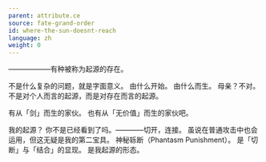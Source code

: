```yaml
---
parent: attribute.ce
source: fate-grand-order
id: where-the-sun-doesnt-reach
language: zh
weight: 0
---
```


——————有种被称为起源的存在。

不是什么复杂的问题，就是字面意义。
由什么开始。
由什么而生。
母亲？不对。
不是对个人而言的起源，而是对存在而言的起源。

有从「剑」而生的家伙。
也有从「无价值」而生的家伙吧。

我的起源？
你不是已经看到了吗。————切开，连接。
虽说在普通攻击中也会运用，但这无疑是我的第二宝具。
神秘轹断（Phantasm Punishment）。
是「切断」与「结合」的显现。
是我起源的形态。
